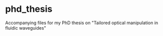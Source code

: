 # phd_thesis
Accompanying files for my PhD thesis on "Tailored optical manipulation in fluidic waveguides"
